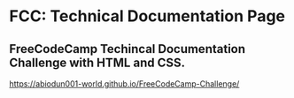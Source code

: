 # FCC: Technical Documentation Page
## FreeCodeCamp Techincal Documentation Challenge with HTML and CSS.
https://abiodun001-world.github.io/FreeCodeCamp-Challenge/
